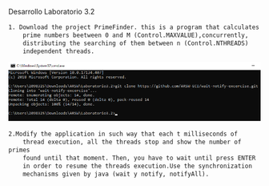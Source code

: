 Desarrollo Laboratorio 3.2

    1. Download the project PrimeFinder. this is a program that calculates 
        prime numbers beetween 0 and M (Control.MAXVALUE),concurrently, 
        distributing the searching of them between n (Control.NTHREADS) 
        independent threads.

![](img/1Descarga.png)

    2.Modify the application in such way that each t milliseconds of 
        thread execution, all the threads stop and show the number of primes 
        found until that moment. Then, you have to wait until press ENTER 
        in order to resume the threads execution.Use the synchronization 
        mechanisms given by java (wait y notify, notifyAll).


